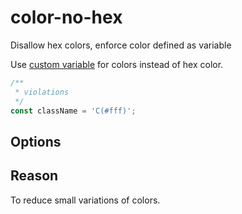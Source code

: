 # color-no-hex

Disallow hex colors, enforce color defined as variable

Use [custom variable](https://acss.io/guides/syntax.html#variable-values) for colors instead of hex color.

```js
/**
 * violations
 */
const className = 'C(#fff)';
```

## Options

## Reason

To reduce small variations of colors.

